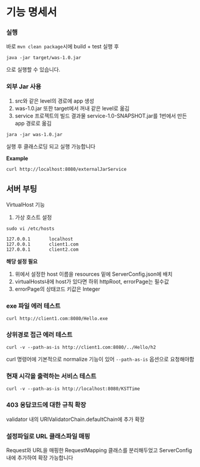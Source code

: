# 기능 명세서
### 실행

바로 `mvn clean package`시에 build + test 실행 후 
```shell
java -jar target/was-1.0.jar
```
으로 실행할 수 있습니다.

### 외부 Jar 사용
1. src와 같은 level의 경로에 app 생성
2. was-1.0.jar 또한 target에서 꺼내 같은 level로 옮김
3. service 프로젝트의 빌드 결과물 service-1.0-SNAPSHOT.jar를 1번에서 만든 app 경로로 옮김
```shell
jara -jar was-1.0.jar
```
실행 후 클래스로딩 되고 실행 가능합니다

**Example**
```shell
curl http://localhost:8080/externalJarService
```

## 서버 부팅
VirtualHost 기능
1. 가상 호스트 설정
```shell
sudo vi /etc/hosts
```
```
127.0.0.1       localhost
127.0.0.1       client1.com
127.0.0.1       client2.com
```
**해당 설정 필요**
1. 위에서 설정한 host 이름을 resources 밑에 ServerConfig.json에 배치
2. virtualHosts내에 host가 있다면 하위 httpRoot, errorPage는 필수값
3. errorPage의 상태코드 키값은 Integer

### exe 파일 에러 테스트
```shell
curl http://client1.com:8080/Hello.exe
```
### 상위경로 접근 에러 테스트
```shell
curl -v --path-as-is http://client1.com:8080/../Hello/h2
```
curl 명령어에 기본적으로 normalize 기능이 있어 `--path-as-is` 옵션으로 요청해야함

### 현재 시각을 출력하는 서비스 테스트
```shell
curl -v --path-as-is http://localhost:8080/KSTTime
```

### 403 응답코드에 대한 규칙 확장
validator 내의 URIValidatorChain.defaultChain에 추가 확장

### 설정파일로 URL 클래스파일 매핑
Request와 URL을 매핑한 RequestMapping 클래스를 분리해두었고 ServerConfig 내에 추가하여 확장 가능합니다